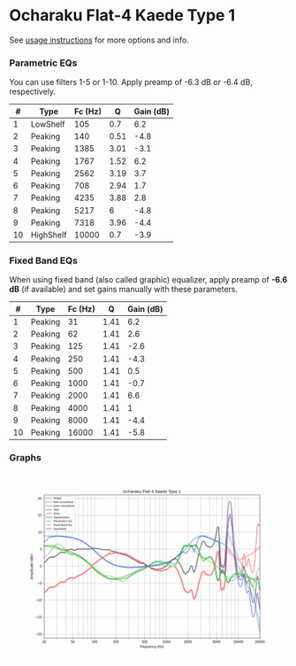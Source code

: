 # Ocharaku Flat-4 Kaede Type 1
See [usage instructions](https://github.com/jaakkopasanen/AutoEq#usage) for more options and info.

### Parametric EQs
You can use filters 1-5 or 1-10. Apply preamp of -6.3 dB or -6.4 dB, respectively.

|   # | Type      |   Fc (Hz) |    Q |   Gain (dB) |
|-----|-----------|-----------|------|-------------|
|   1 | LowShelf  |       105 | 0.7  |         6.2 |
|   2 | Peaking   |       140 | 0.51 |        -4.8 |
|   3 | Peaking   |      1385 | 3.01 |        -3.1 |
|   4 | Peaking   |      1767 | 1.52 |         6.2 |
|   5 | Peaking   |      2562 | 3.19 |         3.7 |
|   6 | Peaking   |       708 | 2.94 |         1.7 |
|   7 | Peaking   |      4235 | 3.88 |         2.8 |
|   8 | Peaking   |      5217 | 6    |        -4.8 |
|   9 | Peaking   |      7318 | 3.96 |        -4.4 |
|  10 | HighShelf |     10000 | 0.7  |        -3.9 |

### Fixed Band EQs
When using fixed band (also called graphic) equalizer, apply preamp of **-6.6 dB** (if available) and set gains manually with these parameters.

|   # | Type    |   Fc (Hz) |    Q |   Gain (dB) |
|-----|---------|-----------|------|-------------|
|   1 | Peaking |        31 | 1.41 |         6.2 |
|   2 | Peaking |        62 | 1.41 |         2.6 |
|   3 | Peaking |       125 | 1.41 |        -2.6 |
|   4 | Peaking |       250 | 1.41 |        -4.3 |
|   5 | Peaking |       500 | 1.41 |         0.5 |
|   6 | Peaking |      1000 | 1.41 |        -0.7 |
|   7 | Peaking |      2000 | 1.41 |         6.6 |
|   8 | Peaking |      4000 | 1.41 |         1   |
|   9 | Peaking |      8000 | 1.41 |        -4.4 |
|  10 | Peaking |     16000 | 1.41 |        -5.8 |

### Graphs
![](./Ocharaku%20Flat-4%20Kaede%20Type%201.png)
